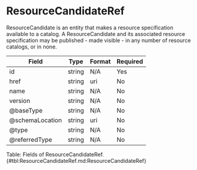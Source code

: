<!--
    ATTENTION: This file was generated via gradle!
               Do NOT manually edit this file! Any such changes will be overwritten!
-->

# ResourceCandidateRef

ResourceCandidate is an entity that makes a resource specification available to a catalog.
A ResourceCandidate and its associated resource specification may be published - made visible - in any number of resource catalogs, or in none.

| Field | Type | Format | Required |
|-------|---|--------|---|
| id | string | N/A | Yes |
| href | string | uri | No |
| name | string | N/A | No |
| version | string | N/A | No |
| \@baseType | string | N/A | No |
| \@schemaLocation | string | uri | No |
| \@type | string | N/A | No |
| \@referredType | string | N/A | No |

Table: Fields of ResourceCandidateRef. {#tbl:ResourceCandidateRef.md:ResourceCandidateRef}
